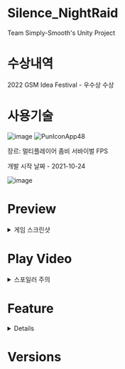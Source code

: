 # Silence_NightRaid
Team Simply-Smooth's Unity Project

# 수상내역 
2022 GSM Idea Festival - 우수상 수상

# 사용기술

![image](https://user-images.githubusercontent.com/67905493/148182096-f0175274-7e0b-4ac6-8fd3-becddb9468dd.png)    ![PunIconApp48](https://user-images.githubusercontent.com/67905493/148182481-5bfda7a4-ee3a-44c8-9a8a-db183524e3f9.png)

장르: 멀티플레이어 좀비 서바이벌 FPS


개발 시작 날짜 - 2021-10-24

![image](https://user-images.githubusercontent.com/67905493/148181707-c4529c63-9bc7-4e2b-973e-4b5990591243.png)

 
# Preview
<details>
 <summary>게임 스크린샷</summary>
  
  ![image](https://user-images.githubusercontent.com/67905493/148185679-c032fed4-6292-408e-b368-4d74bf28482f.png)

  ![image](https://user-images.githubusercontent.com/67905493/148185666-08ea3607-7b56-4cbf-b9f5-bcebca40556b.png)

 ![image](https://user-images.githubusercontent.com/67905493/148185613-74662bb5-29d1-4d1f-93d7-e95bb9421ea4.png)


</details>

# Play Video
<details>
 <summary>스포일러 주의</summary>
  
 [유튜브](https://youtu.be/QfdigRZA2Mo)

</details>

# Feature
<details>
 
## 추가 사용된 유니티 빌트인 패키지
CineMachine    
Animation Rigging    
Remote Config     
Post Processing    
TexMeshPro
## 사용된 유니티 툴 에셋
[Feel](https://assetstore.unity.com/packages/tools/particles-effects/feel-183370)    
[Photon Unity Networking 2](https://assetstore.unity.com/packages/tools/network/photon-pun-2-120838)
</details>


# Versions 
